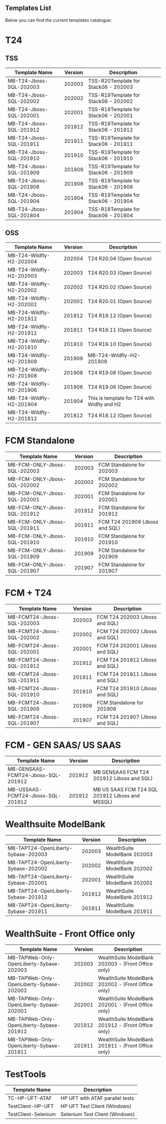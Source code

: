 
## Templates List ##


Below you can find the current templates catalogue: 

# T24   #
## TSS ##
| Template   Name         | Version | Description                          |
|-------------------------|---------|--------------------------------------|
| MB-T24-Jboss-SQL-202003 | 202003  | TSS-R20Template for Stack06 - 202003 |
| MB-T24-Jboss-SQL-202002 | 202002  | TSS-R19Template for Stack06 - 202002 |
| MB-T24-Jboss-SQL-202001 | 202001  | TSS-R19Template for Stack06 - 202001 |
| MB-T24-Jboss-SQL-201912 | 201912  | TSS-R19Template for Stack06 - 201912 |
| MB-T24-Jboss-SQL-201911 | 201911  | TSS-R19Template for Stack06 - 201911 |
| MB-T24-Jboss-SQL-201910 | 201910  | TSS-R19Template for Stack06 - 201910 |
| MB-T24-Jboss-SQL-201909 | 201909  | TSS-R19Template for Stack06 - 201909 |
| MB-T24-Jboss-SQL-201908 | 201908  | TSS-R19Template for Stack06 - 201908 |
| MB-T24-Jboss-SQL-201904 | 201904  | TSS-R19Template for Stack06 - 201904 |
| MB-T24-Jboss-SQL-201804 | 201904  | TSS-R18Template for Stack06 - 201804 |

## OSS ##
| Template   Name          | Version | Description                                 |
|--------------------------|---------|---------------------------------------------|
| MB-T24-Wildfly-H2-202004 | 202004  | T24 R20.04 (Open Source)                    |
| MB-T24-Wildfly-H2-202003 | 202003  | T24 R20.03 (Open Source)                    |
| MB-T24-Wildfly-H2-202002 | 202002  | T24 R20.02 (Open Source)                    |
| MB-T24-Wildfly-H2-202001 | 202001  | T24 R20.01 (Open Source)                    |
| MB-T24-Wildfly-H2-201912 | 201912  | T24 R19.12 (Open Source)                    |
| MB-T24-Wildfly-H2-201911 | 201911  | T24 R19.11 (Open Source)                    |
| MB-T24-Wildfly-H2-201910 | 201910  | T24 R19.10 (Open Source)                    |
| MB-T24-Wildfly-H2-201909 | 201909  | MB-T24-Wildfly-H2-201909                    |
| MB-T24-Wildfly-H2-201908 | 201908  | T24 R19.08 (Open Source)                    |
| MB-T24-Wildfly-H2-201906 | 201906  | T24 R19.06 (Open Source)                    |
| MB-T24-Wildfly-H2-201904 | 201904  | This is template for T24 with Widfly and H2 |
| MB-T24-Wildfly-H2-201812 | 201812  | T24 R18.12 (Open Source)                    |


# FCM Standalone #
| Template   Name              | Version | Description                    |
|------------------------------|---------|--------------------------------|
| MB-FCM-ONLY-Jboss-SQL-202003 | 202003  | FCM Standalone for 202003      |
| MB-FCM-ONLY-Jboss-SQL-202002 | 202002  | FCM Standalone for 202002      |
| MB-FCM-ONLY-Jboss-SQL-202001 | 202001  | FCM Standalone for 202001      |
| MB-FCM-ONLY-Jboss-SQL-201912 | 201912  | FCM Standalone for 201912      |
| MB-FCM-ONLY-Jboss-SQL-201911 | 201911  | FCM T24 201909 (Jboss and SQL) |
| MB-FCM-ONLY-Jboss-SQL-201910 | 201910  | FCM Standalone for 201910      |
| MB-FCM-ONLY-Jboss-SQL-201909 | 201909  | FCM Standalone for 201909      |
| MB-FCM-ONLY-Jboss-SQL-201907 | 201907  | FCM Standalone for 201907      |

# FCM + T24 #
| Template   Name            | Version | Description                    |
|----------------------------|---------|--------------------------------|
| MB-FCMT24-Jboss-SQL-202003 | 202003  | FCM T24 202003 (Jboss and SQL) |
| MB-FCMT24-Jboss-SQL-202002 | 202002  | FCM T24 202002 (Jboss and SQL) |
| MB-FCMT24-Jboss-SQL-202001 | 202001  | FCM T24 202001 (Jboss and SQL) |
| MB-FCMT24-Jboss-SQL-201912 | 201912  | FCM T24 201912 (Jboss and SQL) |
| MB-FCMT24-Jboss-SQL-201911 | 201911  | FCM T24 201911 (Jboss and SQL) |
| MB-FCMT24-Jboss-SQL-201910 | 201910  | FCM T24 201910 (Jboss and SQL) |
| MB-FCMT24-Jboss-SQL-201909 | 201909  | FCM Standalone for 201909      |
| MB-FCMT24-Jboss-SQL-201907 | 201907  | FCM T24 201907 (Jboss and SQL) |	

# FCM - GEN SAAS/ US SAAS  
| Template   Name                    | Version | Description                                     |
|------------------------------------|---------|-------------------------------------------------|
| MB-GENSAAS-FCMT24-Jboss-SQL-201912 | 201912  | MB GENSAAS FCM T24 201912 (Jboss and SQL)       |
| MB-USSAAS-FCMT24-Jboss-SQL-201912  | 201912  | MB US SAAS FCM T24 SQL 201912 (Jboss and MSSQL) |


# Wealthsuite ModelBank
| Template   Name                     | Version | Description                  |
|-------------------------------------|---------|------------------------------|
| MB-TAPT24-OpenLiberty-Sybase-202003 | 202003  | WealthSuite ModelBank 202003 |
| MB-TAPT24-OpenLiberty-Sybase-202002 | 202002  | WealthSuite ModelBank 202002 |
| MB-TAPT24-OpenLiberty-Sybase-202001 | 202001  | WealthSuite ModelBank 202001 |
| MB-TAPT24-OpenLiberty-Sybase-201912 | 201912  | WealthSuite ModelBank 201912 |
| MB-TAPT24-OpenLiberty-Sybase-201911 | 201911  | WealthSuite ModelBank 201911 |

# WealthSuite - Front Office only
| Template   Name                          | Version | Description                                        |
|------------------------------------------|---------|----------------------------------------------------|
| MB-TAPWeb-Only-OpenLiberty-Sybase-202003 | 202003  | WealthSuite ModelBank 202003 - (Front Office only) |
| MB-TAPWeb-Only-OpenLiberty-Sybase-202002 | 202002  | WealthSuite ModelBank 202002 - (Front Office only) |
| MB-TAPWeb-Only-OpenLiberty-Sybase-202001 | 202001  | WealthSuite ModelBank 202001 - (Front Office only) |
| MB-TAPWeb-Only-OpenLiberty-Sybase-201912 | 201912  | WealthSuite ModelBank 201912 - (Front Office only) |
| MB-TAPWeb-Only-OpenLiberty-Sybase-201911 | 201911  | WealthSuite ModelBank 201911 - (Front Office only) |

# TestTools #
| Template   Name 	| Description 	|
|-	|-	|
| TC-HP-UFT-ATAF 	| HP UFT with ATAF parallel tests 	|
| TestClient-HP-UFT 	| HP UFT Test Client (Windows) 	|
| TestClient-Selenium 	| Selenium Test Client (Windows) 	|

